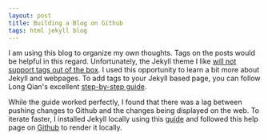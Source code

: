 ```yaml
---
layout: post
title: Building a Blog on Github
tags: html jekyll blog
---
```


I am using this blog to organize my own thoughts. Tags on the posts would be helpful in this regard. Unfortunately, the Jekyll theme I like <a href="https://github.com/poole/lanyon/pull/85">will not support tags out of the box</a>. I used this opportunity to learn a bit more about Jekyll and webpages. To add tags to your Jekyll based page, you can follow Long Qian's excellent <a href="https://longqian.me/2017/02/09/github-jekyll-tag/">step-by-step guide</a>. 

While the guide worked perfectly, I found that there was a lag between pushing changes to Github and the changes being displayed on the web. To iterate faster, I installed Jekyll locally using this <a href="https://jekyllrb.com/docs/installation/macos/">guide</a> and followed this help page on <a href="https://help.github.com/en/enterprise/2.14/user/articles/setting-up-your-github-pages-site-locally-with-jekyll">Github</a> to render it locally. 
